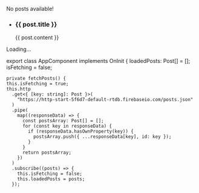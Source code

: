   <div class="row">
    <div class="col-xs-12 col-md-6 col-md-offset-3">
      <p *ngIf="loadedPosts.length < 1 && !isFetching">No posts available!</p>
      <ul class="list-gr" *ngIf="loadedPosts.length >= 1 && !isFetching">
        <li class="list-group-item" *ngFor="let post of loadedPosts">
          <h3>{{ post.title }}</h3>
          <p>{{ post.content }}</p>
        </li>
      </ul>
      <p *ngIf="isFetching">Loading...</p>
    </div>
  </div>

export class AppComponent implements OnInit {
loadedPosts: Post[] = [];
isFetching = false;

    private fetchPosts() {
    this.isFetching = true;
    this.http
      .get<{ [key: string]: Post }>(
        "https://http-start-5f6d7-default-rtdb.firebaseio.com/posts.json"
      )
      .pipe(
        map((responseData) => {
          const postsArray: Post[] = [];
          for (const key in responseData) {
            if (responseData.hasOwnProperty(key)) {
              postsArray.push({ ...responseData[key], id: key });
            }
          }
          return postsArray;
        })
      )
      .subscribe((posts) => {
        this.isFetching = false;
        this.loadedPosts = posts;
      });
